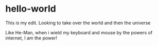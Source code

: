 # hello-world

This is my edit.  Looking to take over the world and then the universe

Like He-Man, when i wield my keyboard and mouse by the powers of internet, I am the power!

